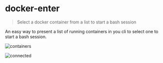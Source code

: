 # docker-enter

> Select a docker container from a list to start a bash session

An easy way to present a list of running containers in you cli to select one to start a bash
session.


![containers](http://i.imgur.com/XGkXdaJ.png])

![connected](http://i.imgur.com/xP8zmO3.png])

